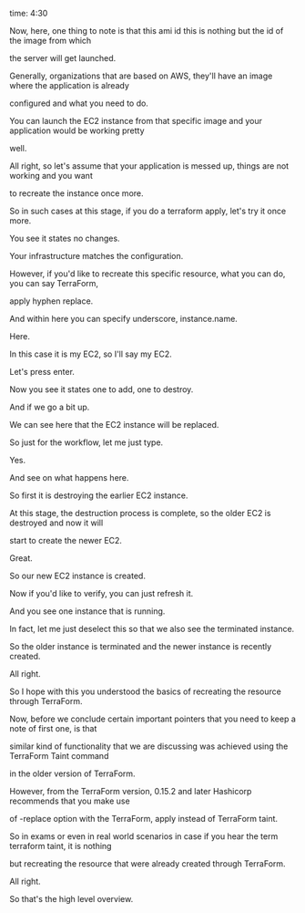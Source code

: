 time: 4:30

Now, here, one thing to note is that this ami id this is nothing but the id of the image from which

the server will get launched.

Generally, organizations that are based on AWS, they'll have an image where the application is already

configured and what you need to do.

You can launch the EC2 instance from that specific image and your application would be working pretty

well.

All right, so let's assume that your application is messed up, things are not working and you want

to recreate the instance once more.

So in such cases at this stage, if you do a terraform apply, let's try it once more.

You see it states no changes.

Your infrastructure matches the configuration.

However, if you'd like to recreate this specific resource, what you can do, you can say TerraForm,

apply hyphen replace.

And within here you can specify underscore, instance.name.

Here.

In this case it is my EC2, so I'll say my EC2.

Let's press enter.

Now you see it states one to add, one to destroy.

And if we go a bit up.

We can see here that the EC2 instance will be replaced.

So just for the workflow, let me just type.

Yes.

And see on what happens here.

So first it is destroying the earlier EC2 instance.

At this stage, the destruction process is complete, so the older EC2 is destroyed and now it will

start to create the newer EC2.

Great.

So our new EC2 instance is created.

Now if you'd like to verify, you can just refresh it.

And you see one instance that is running.

In fact, let me just deselect this so that we also see the terminated instance.

So the older instance is terminated and the newer instance is recently created.

All right.

So I hope with this you understood the basics of recreating the resource through TerraForm.

Now, before we conclude certain important pointers that you need to keep a note of first one, is that

similar kind of functionality that we are discussing was achieved using the TerraForm Taint command

in the older version of TerraForm.

However, from the TerraForm version, 0.15.2 and later Hashicorp recommends that you make use

of -replace option with the TerraForm, apply instead of TerraForm taint.

So in exams or even in real world scenarios in case if you hear the term terraform taint, it is nothing

but recreating the resource that were already created through TerraForm.

All right.

So that's the high level overview.
